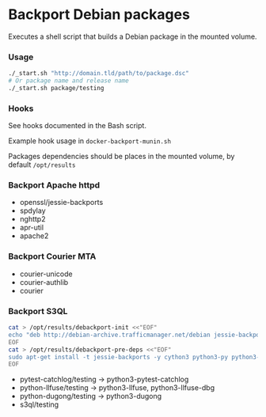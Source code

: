 # Backport Debian packages

Executes a shell script that builds a Debian package in the mounted volume.

### Usage

```bash
./_start.sh "http://domain.tld/path/to/package.dsc"
# Or package name and release name
./_start.sh package/testing
```

### Hooks

See hooks documented in the Bash script.

Example hook usage in `docker-backport-munin.sh`

Packages dependencies should be places in the mounted volume, by default `/opt/results`

### Backport Apache httpd

- openssl/jessie-backports
- spdylay
- nghttp2
- apr-util
- apache2

### Backport Courier MTA

- courier-unicode
- courier-authlib
- courier

### Backport S3QL

```bash
cat > /opt/results/debackport-init <<"EOF"
echo "deb http://debian-archive.trafficmanager.net/debian jessie-backports main" | sudo tee /etc/apt/sources.list.d/jessie-backports.list
EOF
cat > /opt/results/debackport-pre-deps <<"EOF"
sudo apt-get install -t jessie-backports -y cython3 python3-py python3-pytest
EOF
```

- pytest-catchlog/testing -> python3-pytest-catchlog
- python-llfuse/testing -> python3-llfuse, python3-llfuse-dbg
- python-dugong/testing -> python3-dugong
- s3ql/testing
